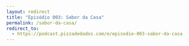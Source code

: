 ```yaml
---
layout: redirect
title: "Episódio 003: Sabor da Casa"
permalink: /sabor-da-casa/
redirect_to:
  - https://podcast.pizzadedados.com/e/episodio-003-sabor-da-casa
---
```

